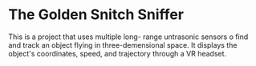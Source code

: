 # The Golden Snitch Sniffer

This is a project that uses multiple long-
range untrasonic sensors o find and track
an object flying in three-demensional space.
It displays the object's coordinates, speed,
and trajectory through a VR headset.

